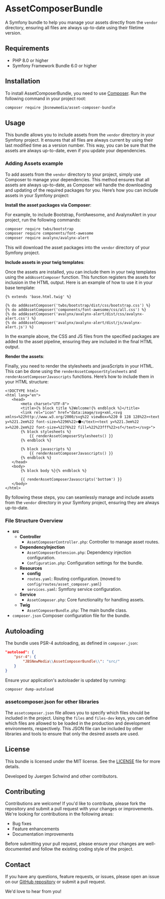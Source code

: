 # AssetComposerBundle

A Symfony bundle to help you manage your assets directly from the `vendor` directory, ensuring all files are always up-to-date using their filetime version.

## Requirements

- PHP 8.0 or higher
- Symfony Framework Bundle 6.0 or higher

## Installation

To install AssetComposerBundle, you need to use [Composer](https://getcomposer.org/). Run the following command in your project root:

```bash
composer require jbsnewmedia/asset-composer-bundle
```

## Usage

This bundle allows you to include assets from the `vendor` directory in your Symfony project. It ensures that all files are always current by using their last modified time as a version number. This way, you can be sure that the assets are always up-to-date, even if you update your dependencies.

### Adding Assets example 

To add assets from the `vendor` directory to your project, simply use Composer to manage your dependencies. This method ensures that all assets are always up-to-date, as Composer will handle the downloading and updating of the required packages for you. Here’s how you can include assets in your Symfony project:

**Install the asset packages via Composer**:

For example, to include Bootstrap, FontAwesome, and AvalynxAlert in your project, run the following commands:

```bash
composer require twbs/bootstrap
composer require components/font-awesome
composer require avalynx/avalynx-alert
```

This will download the asset packages into the `vendor` directory of your Symfony project.

**Include assets in your twig templates**:

Once the assets are installed, you can include them in your twig templates using the `addAssetComposer` function. This function registers the assets for inclusion in the HTML output. Here is an example of how to use it in your base template:

```twig
{% extends 'base.html.twig' %}

{% do addAssetComposer('twbs/bootstrap/dist/css/bootstrap.css') %}
{% do addAssetComposer('components/font-awesome/css/all.css') %}
{% do addAssetComposer('avalynx/avalynx-alert/dist/css/avalynx-alert.css') %}
{% do addAssetComposer('avalynx/avalynx-alert/dist/js/avalynx-alert.js') %}
```

In the example above, the CSS and JS files from the specified packages are added to the asset pipeline, ensuring they are included in the final HTML output.

**Render the assets**:

Finally, you need to render the stylesheets and javaScripts in your HTML. This can be done using the `renderAssetComposerStylesheets` and `renderAssetComposerJavascripts` functions. Here’s how to include them in your HTML structure:

```twig
<!DOCTYPE html>
<html lang="en">
   <head>
       <meta charset="UTF-8">
       <title>{% block title %}Welcome!{% endblock %}</title>
       <link rel="icon" href="data:image/svg+xml,<svg xmlns=%22http://www.w3.org/2000/svg%22 viewBox=%220 0 128 128%22><text y=%221.2em%22 font-size=%2296%22>⚫️</text><text y=%221.3em%22 x=%220.2em%22 font-size=%2276%22 fill=%22%23fff%22>sf</text></svg>">
       {% block stylesheets %}
           {{ renderAssetComposerStylesheets() }}
       {% endblock %}

       {% block javascripts %}
           {{ renderAssetComposerJavascripts() }}
       {% endblock %}
   </head>
   <body>
       {% block body %}{% endblock %}

       {{ renderAssetComposerJavascripts('bottom') }}
   </body>
</html>
```

By following these steps, you can seamlessly manage and include assets from the `vendor` directory in your Symfony project, ensuring they are always up-to-date.

### File Structure Overview

- **src**
  - **Controller**
    - `AssetComposerController.php`: Controller to manage asset routes.
  - **DependencyInjection**
    - `AssetComposerExtension.php`: Dependency injection configuration.
    - `Configuration.php`: Configuration settings for the bundle.
  - **Resources**
    - **config**
    - `routes.yaml`: Routing configuration. (moved to `config/routes/asset_composer.yaml`)
    - `services.yaml`: Symfony service configuration.
  - **Service**
    - `AssetComposer.php`: Core functionality for handling assets.
  - **Twig**
    - `AssetComposerBundle.php`: The main bundle class.
- `composer.json` Composer configuration file for the bundle.

## Autoloading

The bundle uses PSR-4 autoloading, as defined in `composer.json`:

```json
"autoload": {
    "psr-4": {
        "JBSNewMedia\\AssetComposerBundle\\": "src/"
    }
}
```

Ensure your application's autoloader is updated by running:

```bash
composer dump-autoload
```

### assetcomposer.json for other libraries

The `assetcomposer.json` file allows you to specify which files should be included in the project. Using the `files` and `files-dev` keys, you can define which files are allowed to be loaded in the production and development environments, respectively. This JSON file can be included by other libraries and tools to ensure that only the desired assets are used.

## License

This bundle is licensed under the MIT license. See the [LICENSE](LICENSE) file for more details.

Developed by Juergen Schwind and other contributors.

## Contributing

Contributions are welcome! If you'd like to contribute, please fork the repository and submit a pull request with your changes or improvements. We're looking for contributions in the following areas:

- Bug fixes
- Feature enhancements
- Documentation improvements

Before submitting your pull request, please ensure your changes are well-documented and follow the existing coding style of the project.

## Contact

If you have any questions, feature requests, or issues, please open an issue on our [GitHub repository](https://github.com/jbs-newmedia/asset-composer-bundle) or submit a pull request.

We'd love to hear from you!
